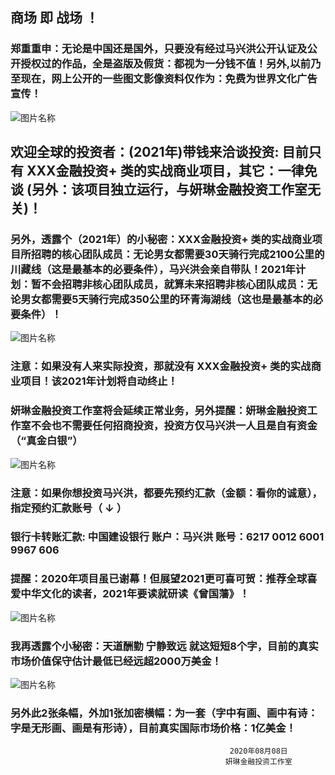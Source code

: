##   商场 即 战场 ！

###   郑重重申：无论是中国还是国外，只要没有经过马兴洪公开认证及公开授权过的作品，全是盗版及假货：都视为一分钱不值！另外,以前乃至现在，网上公开的一些图文影像资料仅作为：免费为世界文化广告宣传！ 

![图片名称](http://5b0988e595225.cdn.sohucs.com/images/20190515/136a24cace084c6694e5e5a69161bbbc.jpeg)

##   欢迎全球的投资者：(2021年)带钱来洽谈投资: 目前只有   XXX金融投资+   类的实战商业项目，其它：一律免谈 (另外：该项目独立运行，与妍琳金融投资工作室无关)！

###  另外，透露个（2021年）的小秘密：XXX金融投资+   类的实战商业项目所招聘的核心团队成员：无论男女都需要30天骑行完成2100公里的川藏线（这是最基本的必要条件），马兴洪会亲自带队！2021年计划：暂不会招聘非核心团队成员，就算未来招聘非核心团队成员：无论男女都需要5天骑行完成350公里的环青海湖线（这也是最基本的必要条件）！
 
![图片名称](https://ss1.bdstatic.com/70cFvXSh_Q1YnxGkpoWK1HF6hhy/it/u=3941494213,2613401872&fm=26&gp=0.jpg)

###  注意：如果没有人来实际投资，那就没有  XXX金融投资+   类的实战商业项目！该2021年计划将自动终止！

###  妍琳金融投资工作室将会延续正常业务，另外提醒：妍琳金融投资工作室不会也不需要任何招商投资，投资方仅马兴洪一人且是自有资金（“真金白银”）


![图片名称](https://ss1.bdstatic.com/70cFuXSh_Q1YnxGkpoWK1HF6hhy/it/u=214433937,2580329018&fm=26&gp=0.jpg)

###  注意：如果你想投资马兴洪，都要先预约汇款（金额：看你的诚意），指定预约汇款账号（ ↓ ） 


###   银行卡转账汇款: 中国建设银行 账户：马兴洪  账号：6217 0012 6001 9967 606   



###  提醒：2020年项目虽已谢幕！但展望2021更可喜可贺：推荐全球喜爱中华文化的读者，2021年要读就研读《曾国藩》！


![图片名称](https://ss0.bdstatic.com/70cFvHSh_Q1YnxGkpoWK1HF6hhy/it/u=3708693372,2742321346&fm=15&gp=0.jpg)

###  我再透露个小秘密：天道酬勤 宁静致远 就这短短8个字，目前的真实市场价值保守估计最低已经远超2000万美金！

![图片名称](http://tiebapic.baidu.com/forum/w%3D580/sign=fc20901dcdb44aed594ebeec831d876a/f2d7fdedab64034f02c85151b8c379310a551d08.jpg)

###  另外此2张条幅，外加1张加密横幅：为一套（字中有画、画中有诗：字是无形画、画是有形诗），目前真实国际市场价格：1亿美金！
                                                     2020年08月08日
                                                    妍琳金融投资工作室

